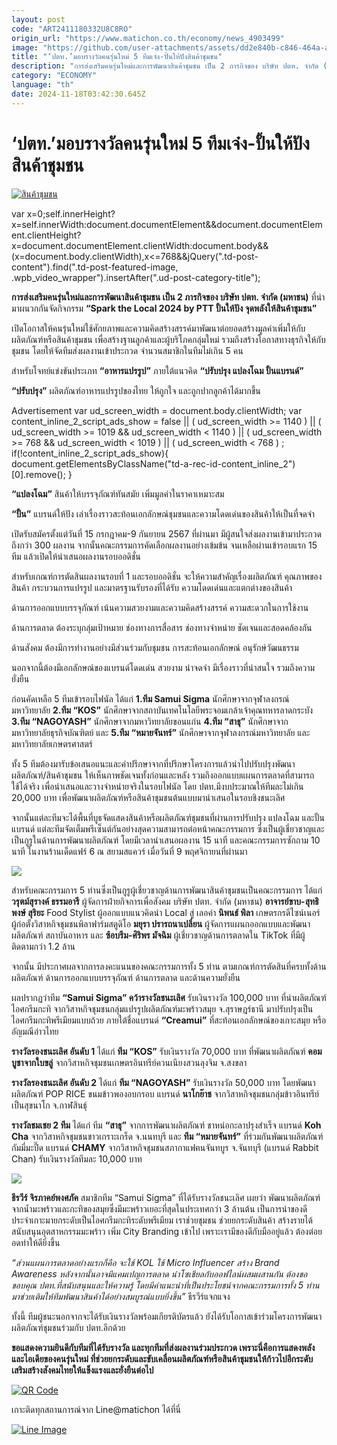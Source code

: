 ```yaml
---
layout: post
code: "ART2411180332U8C8RO"
origin_url: "https://www.matichon.co.th/economy/news_4903499"
image: "https://github.com/user-attachments/assets/dd2e840b-c846-464a-a4aa-ced375871632"
title: "‘ปตท.’มอบรางวัลคนรุ่นใหม่ 5 ทีมเจ๋ง-ปั้นให้ปังสินค้าชุมชน"
description: "การส่งเสริมคนรุ่นใหม่และการพัฒนาสินค้าชุมชน เป็น 2 ภารกิจของ บริษัท ปตท. จำกัด (มหาชน) ที่นำมาผนวกกันจัดกิจกรรม “Spark the Local 2024 by PTT ปั้นให้ปัง"
category: "ECONOMY"
language: "th"
date: 2024-11-18T03:42:30.645Z
---
```


# ‘ปตท.’มอบรางวัลคนรุ่นใหม่ 5 ทีมเจ๋ง-ปั้นให้ปังสินค้าชุมชน

[![สินค้าชุมชน](https://www.matichon.co.th/wp-content/uploads/2024/11/scoop-01.jpg "scoop-01")](https://www.matichon.co.th/wp-content/uploads/2024/11/scoop-01.jpg)

var x=0;self.innerHeight?x=self.innerWidth:document.documentElement&&document.documentElement.clientHeight?x=document.documentElement.clientWidth:document.body&&(x=document.body.clientWidth),x<=768&&jQuery(".td-post-content").find(".td-post-featured-image, .wpb\_video\_wrapper").insertAfter(".ud-post-category-title");

**การส่งเสริมคนรุ่นใหม่และการพัฒนาสินค้าชุมชน เป็น 2 ภารกิจของ บริษัท ปตท. จำกัด (มหาชน)** ที่นำมาผนวกกันจัดกิจกรรม **“Spark the Local 2024 by PTT ปั้นให้ปัง จุดพลังให้สินค้าชุมชน”**

เปิดโอกาสให้คนรุ่นใหม่ใช้ศักยภาพและความคิดสร้างสรรค์มาพัฒนาต่อยอดสร้างมูลค่าเพิ่มให้กับผลิตภัณฑ์หรือสินค้าชุมชน เพื่อสร้างฐานลูกค้าและผู้บริโภคกลุ่มใหม่ รวมถึงสร้างโอกาสทางธุรกิจให้กับชุมชน โดยให้จัดทีมส่งผลงานเข้าประกวด จำนวนสมาชิกในทีมไม่เกิน 5 คน

สำหรับโจทย์แข่งขันประเภท **“อาหารแปรรูป”** ภายใต้แนวคิด **“ปรับปรุง แปลงโฉม ปั้นแบรนด์”**

**“ปรับปรุง”** ผลิตภัณฑ์อาหารแปรรูปของไทย ให้ถูกใจ และถูกปากลูกค้าได้มากขึ้น

Advertisement var ud\_screen\_width = document.body.clientWidth; var content\_inline\_2\_script\_ads\_show = false || ( ud\_screen\_width >= 1140 ) || ( ud\_screen\_width >= 1019 && ud\_screen\_width < 1140 ) || ( ud\_screen\_width >= 768 && ud\_screen\_width < 1019 ) || ( ud\_screen\_width < 768 ) ; if(!content\_inline\_2\_script\_ads\_show){ document.getElementsByClassName("td-a-rec-id-content\_inline\_2")\[0\].remove(); }

**“แปลงโฉม”** สินค้าให้บรรจุภัณฑ์ทันสมัย เพิ่มมูลค่าในราคาเหมาะสม

**“ปั้น”** แบรนด์ให้ปัง เล่าเรื่องราวสะท้อนเอกลักษณ์ชุมชนและความโดดเด่นของสินค้าให้เป็นที่จดจำ

เปิดรับสมัครตั้งแต่วันที่ 15 กรกฎาคม-9 กันยายน 2567 ที่ผ่านมา มีผู้สนใจส่งผลงานเข้ามาประกวดถึงกว่า 300 ผลงาน จากนั้นคณะกรรมการคัดเลือกผลงานอย่างเข้มข้น จนเหลือผ่านเข้ารอบแรก 15 ทีม แล้วเปิดให้นำเสนอผลงานรอบออดิชั่น

สำหรับเกณฑ์การตัดสินผลงานรอบที่ 1 และรอบออดิชั่น จะให้ความสำคัญเรื่องผลิตภัณฑ์ คุณภาพของสินค้า กระบวนการแปรรูป และมาตรฐานรับรองที่ได้รับ ความโดดเด่นและแตกต่างของสินค้า

ด้านการออกแบบบรรจุภัณฑ์ เน้นความสวยงามและความคิดสร้างสรรค์ ความสะดวกในการใช้งาน

ด้านการตลาด ต้องระบุกลุ่มเป้าหมาย ช่องทางการสื่อสาร ช่องทางจำหน่าย ชัดเจนและสอดคล้องกัน

ด้านสังคม ต้องมีการทำงานอย่างมีส่วนร่วมกับชุมชน การสะท้อนเอกลักษณ์ อนุรักษ์วัฒนธรรม

นอกจากนี้ต้องมีเอกลักษณ์ของแบรนด์โดดเด่น สวยงาม น่าจดจำ มีเรื่องราวที่น่าสนใจ รวมถึงความยั่งยืน

ก่อนคัดเหลือ 5 ทีมเข้ารอบไฟนัล ได้แก่ **1.ทีม Samui Sigma** นักศึกษาจากจุฬาลงกรณ์มหาวิทยาลัย **2.ทีม “KOS”** นักศึกษาจากสถาบันเทคโนโลยีพระจอมเกล้าเจ้าคุณทหารลาดกระบัง **3.ทีม “NAGOYASH”** นักศึกษาจากมหาวิทยาลัยขอนแก่น **4.ทีม “สาธุ”** นักศึกษาจากมหาวิทยาลัยธุรกิจบัณฑิตย์ และ **5.ทีม “หมายจันทร์”** นักศึกษาจากจุฬาลงกรณ์มหาวิทยาลัย และมหาวิทยาลัยเกษตรศาสตร์

ทั้ง 5 ทีมต้องมารับข้อเสนอแนะและคำปรึกษาจากที่ปรึกษาโครงการแล้วนำไปปรับปรุงพัฒนาผลิตภัณฑ์/สินค้าชุมชน ให้เห็นภาพชัดเจนทั้งก่อนและหลัง รวมถึงออกแบบแผนการตลาดที่สามารถใช้ได้จริง เพื่อนำเสนอและวางจำหน่ายจริงในรอบไฟนัล โดย ปตท.มีงบประมาณให้ทีมละไม่เกิน 20,000 บาท เพื่อพัฒนาผลิตภัณฑ์หรือสินค้าชุมชนต้นแบบมานำเสนอในรอบชิงชนะเลิศ

จากนั้นแต่ละทีมจะได้พื้นที่บูธจัดแสดงสินค้าหรือผลิตภัณฑ์ชุมชนที่ผ่านการปรับปรุง แปลงโฉม และปั้นแบรนด์ แต่ละทีมจัดเต็มพรีเซ็นต์กันอย่างสุดความสามารถต่อหน้าคณะกรรมการ ซึ่งเป็นผู้เชี่ยวชาญและเป็นกูรูในด้านการพัฒนาผลิตภัณฑ์ โดยมีเวลานำเสนอผลงาน 15 นาที และคณะกรรมการซักถาม 10 นาที ในงานร้านเด็ดแฟร์ 6 ณ สยามสแควร์ เมื่อวันที่ 9 พฤศจิกายนที่ผ่านมา

![](https://www.matichon.co.th/wp-content/uploads/2024/11/scoop-02.jpg)

สำหรับคณะกรรมการ 5 ท่านซึ่งเป็นกูรูผู้เชี่ยวชาญด้านการพัฒนาสินค้าชุมชนเป็นคณะกรรมการ ได้แก่ **วรุตม์สุรางค์ ธรรมอารี** ผู้จัดการฝ่ายกิจการเพื่อสังคม บริษัท ปตท. จำกัด (มหาชน) **อาจารย์ขาบ-สุทธิพงษ์ สุริยะ** Food Stylist ผู้ออกแบบแนวคิดนำ Local สู่ เลอค่า **นิพนธ์ พิลา** เกษตรกรดีไซน์เนอร์ ผู้ก่อตั้งวิสาหกิจชุมชนพิลาฟาร์มสตูดิโอ **มยุรา ปรารถนาเปลี่ยน** ผู้จัดการแผนกออกแบบและพัฒนาผลิตภัณฑ์ สถาบันอาหาร และ **ซ้อบรีม-ศิริพร มัจฉิม** ผู้เชี่ยวชาญด้านการตลาดใน TikTok ที่มีผู้ติดตามกว่า 1.2 ล้าน

จากนั้น มีประกาศผลจากการลงคะแนนของคณะกรรมการทั้ง 5 ท่าน ตามเกณฑ์การตัดสินที่ครบทั้งด้านผลิตภัณฑ์ ด้านการออกแบบบรรจุภัณฑ์ ด้านการตลาด และด้านความยั่งยืน

ผลปรากฏว่าทีม **“Samui Sigma” คว้ารางวัลชนะเลิศ** รับเงินรางวัล 100,000 บาท ที่นำผลิตภัณฑ์ไอศกรีมกะทิ จากวิสาหกิจชุมชนกลุ่มแปรรูปผลิตภัณฑ์มะพร้าวสมุย จ.สุราษฎร์ธานี มาปรับปรุงเป็นไอศกรีมกะทิพรีเมียมแบบถ้วย ภายใต้ชื่อแบรนด์ **“Creamui”** ที่สะท้อนเอกลักษณ์ของเกาะสมุย หรืออัญมณีอ่าวไทย

**รางวัลรองชนะเลิศ อันดับ 1** ได้แก่ **ทีม “KOS”** รับเงินรางวัล 70,000 บาท ที่พัฒนาผลิตภัณฑ์ **คอมบูชาจากใบขลู่** จากวิสาหกิจชุมชนเกษตรอินทรีย์ควนเนียงสวนลุงจิม จ.สงขลา

**รางวัลรองชนะเลิศ อันดับ 2** ได้แก่ **ทีม “NAGOYASH”** รับเงินรางวัล 50,000 บาท โดยพัฒนาผลิตภัณฑ์ POP RICE ขนมข้าวพองอบกรอบ แบรนด์ **นาโกย๊าช** จากวิสาหกิจชุมชนกลุ่มข้าวอินทรีย์เป็นสุขนาโก จ.กาฬสินธุ์

**รางวัลชมเชย 2 ทีม** ได้แก่ ทีม **“สาธุ”** จากการพัฒนาผลิตภัณฑ์ ชาหน่อกะลาปรุงสำเร็จ แบรนด์ **Koh Cha** จากวิสาหกิจชุมชนชาวเกราะเกร็ด จ.นนทบุรี และ **ทีม “หมายจันทร์”** ที่ร่วมกันพัฒนาผลิตภัณฑ์ กัมมี่มะปี๊ด แบรนด์ **CHAMY** จากวิสาหกิจชุมชนสภากาแฟฅนจันทบูร จ.จันทบุรี (แบรนด์ Rabbit Chan) รับเงินรางวัลทีมละ 10,000 บาท

![](https://www.matichon.co.th/wp-content/uploads/2024/11/scoop-03.jpg)

**ธีรวีร์ จิรภาคย์พงศภัค** สมาชิกทีม “Samui Sigma” ที่ได้รับรางวัลชนะเลิศ เผยว่า พัฒนาผลิตภัณฑ์จากน้ำมะพร้าวและกะทิของสมุยซึ่งมีมะพร้าวเยอะที่สุดในประเทศกว่า 3 ล้านต้น เป็นการนำของดีประจำเกาะมายกระดับเป็นไอศกรีมกะทิระดับพรีเมียม เราช่วยชุมชน ช่วยยกระดับสินค้า สร้างรายได้ สนับสนุนอุตสาหกรรมมะพร้าว เพิ่ม City Branding เข้าไป เพราะเรามีของดีกับมืออยู่แล้ว ต้องต่อยอดทำให้ดียิ่งขึ้น

_“ส่วนแผนการตลาดอย่างแรกก็คือ จะใช้ KOL ใช้ Micro Influencer สร้าง Brand Awareness หลังจากนั้นอาจมีแคมเปญการตลาด นำโซเชียลกับออฟไลน์ผสมผสานกัน ต้องขอขอบคุณ ปตท.ที่สนับสนุนและให้ความรู้ โดยมีคำแนะนำที่เป็นประโยชน์จากคณะกรรมการทั้ง 5 ท่าน มาช่วยเติมให้ทีมพัฒนาสินค้าได้อย่างสมบูรณ์แบบยิ่งขึ้น”_ ธีรวีร์แจกแจง

ทั้งนี้ ทีมผู้ชนะนอกจากจะได้รับเงินรางวัลพร้อมเกียรติบัตรแล้ว ยังได้รับโอกาสเข้าร่วมโครงการพัฒนาผลิตภัณฑ์ชุมชนร่วมกับ ปตท.อีกด้วย

**ขอแสดงความยินดีกับทีมที่ได้รับรางวัล และทุกทีมที่ส่งผลงานร่วมประกวด เพราะนี่คือการแสดงพลังและไอเดียของคนรุ่นใหม่ ที่ช่วยยกระดับและขับเคลื่อนผลิตภัณฑ์หรือสินค้าชุมชนให้ก้าวไปอีกระดับ เสริมสร้างสังคมไทยให้แข็งแรงและยั่งยืนต่อไป**

[![QR Code](https://www.matichon.co.th/wp-content/uploads/2023/07/wob1371z.jpg)](https://lin.ee/ht0nDxX)

เกาะติดทุกสถานการณ์จาก Line@matichon ได้ที่นี่

[![Line Image](https://www.matichon.co.th/wp-content/uploads/2023/07/th.png)](https://lin.ee/ht0nDxX)